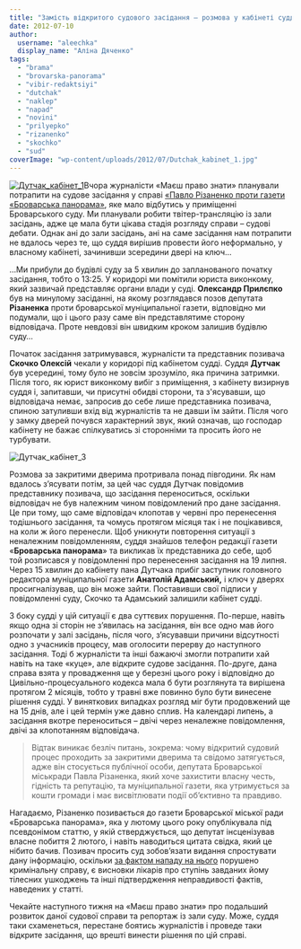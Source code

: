 ```yaml
---
title: "Замість відкритого судового засідання – розмова у кабінеті судді за закритими дверима"
date: 2012-07-10
author: 
  username: "aleechka"
  display_name: "Аліна Дяченко"
tags: 
  - "brama"
  - "brovarska-panorama"
  - "vibir-redaktsiyi"
  - "dutchak"
  - "naklep"
  - "napad"
  - "novini"
  - "prilyepko"
  - "rizanenko"
  - "skochko"
  - "sud"
coverImage: "wp-content/uploads/2012/07/Dutchak_kabinet_1.jpg"
---
```


[![](https://mpz.brovary.org/wp-content/uploads/2012/07/Dutchak_kabinet_1.jpg "Дутчак_кабінет_1")](https://mpz.brovary.org/wp-content/uploads/2012/07/Dutchak_kabinet_1.jpg)Вчора журналісти «Маєш право знати» планували потрапити на судове засідання у справі [«Павло Різаненко проти газети «Броварська панорама»](https://mpz.brovary.org/tviter-translyatsiya-sudovogo-zasidannya-proti-gazeti-brovarska-panorama/), яке мало відбутись у приміщенні Броварського суду. Ми планували робити твітер-трансляцію із зали засідань, адже це мала бути цікава стадія розгляду справи – судові дебати. Однак ані до зали засідань, ані на саме засідання нам потрапити не вдалось через те, що суддя вирішив провести його неформально, у власному кабінеті, зачинивши зсередини двері на ключ…

…Ми прибули до будівлі суду за 5 хвилин до запланованого початку засідання, тобто о 13:25. У коридорі ми помітили юриста виконкому, який зазвичай представляє органи влади у суді. **Олександр Прилєпко** був на минулому засіданні, на якому розглядався позов депутата **Різаненка** проти броварської муніципальної газети, відповідно ми подумали, що і цього разу саме він представлятиме сторону відповідача. Проте невдовзі він швидким кроком залишив будівлю суду…

Початок засідання затримувався, журналісти та представник позивача **Скочко Олексій** чекали у коридорі під кабінетом судді. Суддя **Дутчак** був усередині, тому було не зовсім зрозуміло, яка причина затримки. Після того, як юрист виконкому вибіг з приміщення, з кабінету визирнув суддя і, запитавши, чи присутні обидві сторони, та з'ясувавши, що відповідача немає, запросив до себе лише представника позивача, спиною затуливши вхід від журналістів та не давши їм зайти. Після чого у замку дверей почувся характерний звук, який означав, що господар кабінету не бажає спілкуватись зі сторонніми та просить його не турбувати.

![](https://mpz.brovary.org/wp-content/uploads/2012/07/Dutchak_kabinet_3.jpg "Дутчак_кабінет_3")

Розмова за закритими дверима протривала понад півгодини. Як нам вдалось з’ясувати потім, за цей час суддя Дутчак повідомив представнику позивача, що засідання переноситься, оскільки відповідач не був належним чином повідомлений про дане засідання. Це при тому, що саме відповідач клопотав у червні про перенесення тодішнього засідання, та чомусь протягом місяця так і не поцікавився, на коли ж його перенесли. Щоб уникнути повторення ситуації з неналежним повідомленням, суддя знайшов телефон редакції газети «**Броварська панорама**» та викликав їх представника до себе, щоб той розписався у повідомленні про перенесення засідання на 19 липня. Через 15 хвилин до кабінету пана Дутчака прибіг заступник головного редактора муніципальної газети **Анатолій Адамський,** і ключ у дверях просигналізував, що він може зайти. Поставивши свої підписи у повідомленні суду, Скочко та Адамський залишили кабінет судді.

З боку судді у цій ситуації є два суттєвих порушення. По-перше, навіть якщо одна зі сторін не з’явилась на засідання, він все одно мав його розпочати у залі засідань, після чого, з’ясувавши причини відсутності одно з учасників процесу, мав оголосити перерву до наступного засідання. Тоді б журналісти та інші бажаючі змогли потрапити хай навіть на таке «куце», але відкрите судове засідання. По-друге, дана справа взята у провадження ще у березні цього року і відповідно до Цивільно-процесуального кодекса мала б бути розглянута та вирішена протягом 2 місяців, тобто у травні вже повинно було бути винесене рішення судді. У виняткових випадках розгляд міг бути продовжений ще на 15 днів, але і цей термін уже давно сплив. На календарі липень, а засідання вкотре переноситься – двічі через неналежне повідомлення, двічі за клопотанням відповідача.

> Відтак виникає безліч питань, зокрема: чому відкритий судовий процес проходить за закритими дверима та свідомо затягується, адже він стосується публічної особи, депутата Броварської міськради Павла Різаненка, який хоче захистити власну честь, гідність та репутацію, та муніципальної газети, яка утримується за кошти громади і має висвітлювати події об’єктивно та правдиво.

Нагадаємо, Різаненко позивається до газети Броварської міської ради «Броварська панорама», яка у лютому цього року опублікувала під псевдонімом статтю, у якій стверджується, що депутат інсценізував власне побиття 2 лютого, і навіть наводиться цитата свідка, який це нібито бачив. Позивач просить суд зобов’язати видання спростувати дану інформацію, оскільки [за фактом нападу на нього](https://mpz.brovary.org/pobito-opozitsiynogo-deputata-brovar/) порушено кримінальну справу, є висновки лікарів про ступінь завданих йому тілесних ушкоджень та інші підтвердження неправдивості фактів, наведених у статті.

Чекайте наступного тижня на «Маєш право знати» про подальший розвиток даної судової справи та репортаж із зали суду. Може, суддя таки схаменеться, перестане боятись журналістів і проведе таки відкрите засідання, що врешті винести рішення по цій справі.
